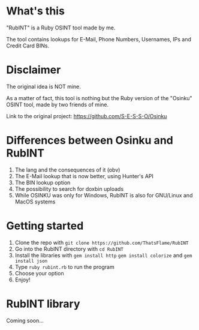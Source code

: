 # What's this
"RubINT" is a Ruby OSINT tool made by me.

The tool contains lookups for E-Mail, Phone Numbers, Usernames, IPs and Credit Card BINs.

# Disclaimer 

The original idea is NOT mine.

As a matter of fact, this tool is nothing but the Ruby version of the "Osinku" OSINT tool, made by two friends of mine.

Link to the original project: https://github.com/S-E-S-S-O/Osinku

# Differences between Osinku and RubINT

1. The lang and the consequences of it (obv)
2. The E-Mail lookup that is now better, using Hunter's API
3. The BIN lookup option
4. The possibility to search for doxbin uploads
5. While OSINKU was only for Windows, RubINT is also for GNU/Linux and MacOS systems

# Getting started 

1. Clone the repo with ```git clone https://github.com/ThatsFlame/RubINT```
2. Go into the RubINT directory with ```cd RubINT```
3. Install the libraries with `gem install http` `gem install colorize` and `gem install json`
4. Type `ruby rubint.rb` to run the program 
5. Choose your option
6. Enjoy!

# RubINT library

Coming soon...
